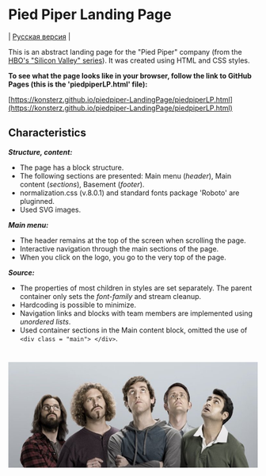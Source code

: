 # Pied Piper Landing Page

| [Русская версия](https://github.com/KonstErz/piedpiper-LandingPage/blob/master/README.ru.md) |

This is an abstract landing page for the "Pied Piper" company (from the [HBO's "Silicon Valley" series](https://www.imdb.com/title/tt2575988/)).
It was created using HTML and CSS styles.

**To see what the page looks like in your browser, follow the link to GitHub Pages (this is the 'piedpiperLP.html' file):**

[https://konsterz.github.io/piedpiper-LandingPage/piedpiperLP.html](https://konsterz.github.io/piedpiper-LandingPage/piedpiperLP.html)


## Characteristics

***Structure, content:***

+ The page has a block structure.
+ The following sections are presented: Main menu (*header*), Main content (*sections*), Basement (*footer*).
+ normalization.css (v.8.0.1) and standard fonts package 'Roboto' are pluginned.
+ Used SVG images.

***Main menu:***

+ The header remains at the top of the screen when scrolling the page.
+ Interactive navigation through the main sections of the page.
+ When you click on the logo, you go to the very top of the page.

***Source:***

+ The properties of most children in styles are set separately. The parent container only sets the *font-family* and stream cleanup.
+ Hardcoding is possible to minimize.
+ Navigation links and blocks with team members are implemented using *unordered lists*.
+ Used container sections in the Main content block, omitted the use of `<div class = "main"> </div>`.
>  
>  
>  
>  
#  
    
![Silicon Valley img](Pictures/valley.jpg)
    
    

